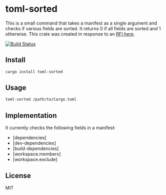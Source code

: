 # toml-sorted
This is a small command that takes a manifest as a single argument and checks if various fields
are sorted. It returns 0 if all fields are sorted and 1 otherwise. This crate was created in response to
an [RFI here](https://github.com/dtolnay/request-for-implementation/issues/29).

[![Build Status](https://travis-ci.org/gsquire/toml-sorted.svg?branch=master)](https://travis-ci.org/gsquire/toml-sorted)

## Install
```sh
cargo install toml-sorted
```

## Usage
```sh
toml-sorted /path/to/Cargo.toml
```

## Implementation
It currently checks the following fields in a manifest:

- [dependencies]
- [dev-dependencies]
- [build-dependencies]
- [workspace.members]
- [workspace.exclude]

## License
MIT
